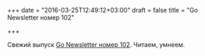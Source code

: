 +++
date = "2016-03-25T12:49:12+03:00"
draft = false
title = "Go Newsletter номер 102"

+++

<p>Свежий выпуск&nbsp;<a href="http://golangweekly.com/issues/102">Go Newsletter номер&nbsp;102</a>. Читаем, умнеем.</p>

